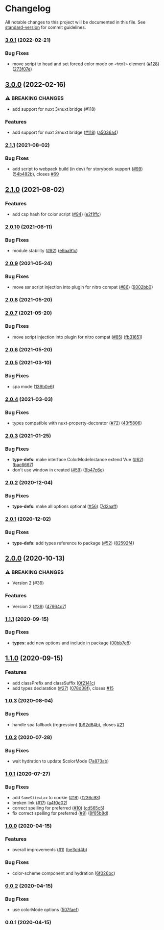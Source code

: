 # Changelog

All notable changes to this project will be documented in this file. See [standard-version](https://github.com/conventional-changelog/standard-version) for commit guidelines.

### [3.0.1](https://github.com/nuxt-community/color-mode-module/compare/v3.0.0...v3.0.1) (2022-02-21)


### Bug Fixes

* move script to head and set forced color mode on `<html>` element ([#128](https://github.com/nuxt-community/color-mode-module/issues/128)) ([273f07e](https://github.com/nuxt-community/color-mode-module/commit/273f07ebda0d87fc7574d09658e60a9863ce84a8))

## [3.0.0](https://github.com/nuxt-community/color-mode-module/compare/v2.1.1...v3.0.0) (2022-02-16)


### ⚠ BREAKING CHANGES

* add support for nuxt 3/nuxt bridge (#118)

### Features

* add support for nuxt 3/nuxt bridge ([#118](https://github.com/nuxt-community/color-mode-module/issues/118)) ([a5036a4](https://github.com/nuxt-community/color-mode-module/commit/a5036a4a816a3baa2bc2a953048469a7a78a851e))

### [2.1.1](https://github.com/nuxt-community/color-mode-module/compare/v2.1.0...v2.1.1) (2021-08-02)


### Bug Fixes

* add script to webpack build (in dev) for storybook support ([#99](https://github.com/nuxt-community/color-mode-module/issues/99)) ([54b482b](https://github.com/nuxt-community/color-mode-module/commit/54b482b5cd8a63c42575165a02d96a0e1c959cc4)), closes [#69](https://github.com/nuxt-community/color-mode-module/issues/69)

## [2.1.0](https://github.com/nuxt-community/color-mode-module/compare/v2.0.10...v2.1.0) (2021-08-02)


### Features

* add csp hash for color script ([#94](https://github.com/nuxt-community/color-mode-module/issues/94)) ([e2f1ffc](https://github.com/nuxt-community/color-mode-module/commit/e2f1ffc2a64dd22d7ed5b40fc6bc78562e47c9d0))

### [2.0.10](https://github.com/nuxt-community/color-mode-module/compare/v2.0.9...v2.0.10) (2021-06-11)


### Bug Fixes

* module stability ([#92](https://github.com/nuxt-community/color-mode-module/issues/92)) ([e9aa91c](https://github.com/nuxt-community/color-mode-module/commit/e9aa91c8caf56d6cae1dfe641034a1960bee6269))

### [2.0.9](https://github.com/nuxt-community/color-mode-module/compare/v2.0.8...v2.0.9) (2021-05-24)


### Bug Fixes

* move ssr script injection into plugin for nitro compat ([#86](https://github.com/nuxt-community/color-mode-module/issues/86)) ([9002bb0](https://github.com/nuxt-community/color-mode-module/commit/9002bb0d696bac7945077d6bcafe3993866ebb2f))

### [2.0.8](https://github.com/nuxt-community/color-mode-module/compare/v2.0.7...v2.0.8) (2021-05-20)

### [2.0.7](https://github.com/nuxt-community/color-mode-module/compare/v2.0.5...v2.0.7) (2021-05-20)


### Bug Fixes

* move script injection into plugin for nitro compat ([#85](https://github.com/nuxt-community/color-mode-module/issues/85)) ([fb31651](https://github.com/nuxt-community/color-mode-module/commit/fb31651d7103a972d2e922d623565d791b84078c))

### [2.0.6](https://github.com/nuxt-community/color-mode-module/compare/v2.0.5...v2.0.6) (2021-05-20)

### [2.0.5](https://github.com/nuxt-community/color-mode-module/compare/v2.0.4...v2.0.5) (2021-03-10)


### Bug Fixes

* spa mode ([139b0e6](https://github.com/nuxt-community/color-mode-module/commit/139b0e68fced030db9035839ffdfd2fa1d80c117))

### [2.0.4](https://github.com/nuxt-community/color-mode-module/compare/v2.0.3...v2.0.4) (2021-03-03)


### Bug Fixes

* types compatible with nuxt-property-decorator ([#72](https://github.com/nuxt-community/color-mode-module/issues/72)) ([43f5806](https://github.com/nuxt-community/color-mode-module/commit/43f5806b84f407d55f7de939348e25293ebbaa12))

### [2.0.3](https://github.com/nuxt-community/color-mode-module/compare/v2.0.2...v2.0.3) (2021-01-25)


### Bug Fixes

* **type-defs:** make interface ColorModeInstance extend Vue ([#62](https://github.com/nuxt-community/color-mode-module/issues/62)) ([bac6667](https://github.com/nuxt-community/color-mode-module/commit/bac6667553c1801cd6aaefcce0d829bab03d663a))
* don't use window in created ([#59](https://github.com/nuxt-community/color-mode-module/issues/59)) ([9b47c6e](https://github.com/nuxt-community/color-mode-module/commit/9b47c6ea630e35c8958a62f5b645fd3ef7216846))

### [2.0.2](https://github.com/nuxt-community/color-mode-module/compare/v2.0.1...v2.0.2) (2020-12-04)


### Bug Fixes

* **type-defs:** make all options optional ([#56](https://github.com/nuxt-community/color-mode-module/issues/56)) ([7d2aaff](https://github.com/nuxt-community/color-mode-module/commit/7d2aaff02d0e81327a88be67310ef49263055bad))

### [2.0.1](https://github.com/nuxt-community/color-mode-module/compare/v2.0.0...v2.0.1) (2020-12-02)


### Bug Fixes

* **type-defs:** add types reference to package ([#52](https://github.com/nuxt-community/color-mode-module/issues/52)) ([82592f4](https://github.com/nuxt-community/color-mode-module/commit/82592f4451f696bb8cf2c5d2282fc7b60ac7cbb5))

## [2.0.0](https://github.com/nuxt-community/color-mode-module/compare/v1.1.1...v2.0.0) (2020-10-13)


### ⚠ BREAKING CHANGES

* Version 2 (#39)

### Features

* Version 2 ([#39](https://github.com/nuxt-community/color-mode-module/issues/39)) ([47664d7](https://github.com/nuxt-community/color-mode-module/commit/47664d76dc76a44ff270a6cd8569f512e5b004f3))

### [1.1.1](https://github.com/nuxt-community/color-mode-module/compare/v1.1.0...v1.1.1) (2020-09-15)


### Bug Fixes

* **types:** add new options and include in package ([00bb7e8](https://github.com/nuxt-community/color-mode-module/commit/00bb7e85a114e5f50941b5445395b7b09d9a5a68))

## [1.1.0](https://github.com/nuxt-community/color-mode-module/compare/v1.0.3...v1.1.0) (2020-09-15)


### Features

* add classPrefix and classSuffix ([0f2141c](https://github.com/nuxt-community/color-mode-module/commit/0f2141c182cfef81321d8cd3bed39d173ec281b3))
* add types declaration ([#27](https://github.com/nuxt-community/color-mode-module/issues/27)) ([078d38f](https://github.com/nuxt-community/color-mode-module/commit/078d38f6347a297f388ef65aedfa503892bf73b0)), closes [#15](https://github.com/nuxt-community/color-mode-module/issues/15)

### [1.0.3](https://github.com/nuxt-community/color-mode-module/compare/v1.0.2...v1.0.3) (2020-08-04)


### Bug Fixes

* handle spa fallback (regression) ([b92d64b](https://github.com/nuxt-community/color-mode-module/commit/b92d64b29a15bb901abe406aa8dda5709b5caacc)), closes [#21](https://github.com/nuxt-community/color-mode-module/issues/21)

### [1.0.2](https://github.com/nuxt-community/color-mode-module/compare/v1.0.1...v1.0.2) (2020-07-28)


### Bug Fixes

* wait hydration to update $colorMode ([7a873ab](https://github.com/nuxt-community/color-mode-module/commit/7a873ab1f6f862b608923e904ae153b8f89864fc))

### [1.0.1](https://github.com/nuxt-community/color-mode-module/compare/v1.0.0...v1.0.1) (2020-07-27)


### Bug Fixes

* add `SameSite=Lax` to cookie ([#18](https://github.com/nuxt-community/color-mode-module/issues/18)) ([f236c93](https://github.com/nuxt-community/color-mode-module/commit/f236c93ae6092c8d273c9241901a47e01e058845))
* broken link ([#17](https://github.com/nuxt-community/color-mode-module/issues/17)) ([a4f0e02](https://github.com/nuxt-community/color-mode-module/commit/a4f0e021e31a1fedaef249f38cfd1e88a9e0ea19))
* correct spelling for preferred ([#10](https://github.com/nuxt-community/color-mode-module/issues/10)) ([cd565c5](https://github.com/nuxt-community/color-mode-module/commit/cd565c5f7425cde41b5255631ad088e2a1f4eff2))
* fix correct spelling for preferred ([#9](https://github.com/nuxt-community/color-mode-module/issues/9)) ([8f65b8d](https://github.com/nuxt-community/color-mode-module/commit/8f65b8d21955fc13c5c3428edb6b3f6fea2e3795))

### [1.0.0](https://github.com/nuxt-community/color-mode-module/compare/v0.0.2...v1.0.0) (2020-04-15)

### Features

* overall improvements ([#1](https://github.com/nuxt-community/color-mode-module/issues/1)) ([be3dd4b](https://github.com/nuxt-community/color-mode-module/commit/be3dd4b1885e025d05cac13f921ce338628eb305))


### Bug Fixes

* color-scheme component and hydration ([6f026bc](https://github.com/nuxt-community/color-mode-module/commit/6f026bc88eaeb75560b544d7bdafb36debd9f05d))

### [0.0.2](https://github.com/nuxt-community/color-mode-module/compare/v0.0.1...v0.0.2) (2020-04-15)


### Bug Fixes

* use colorMode options ([507faef](https://github.com/nuxt-community/color-mode-module/commit/507faef219789b674838f0d1de7882e9725664da))

### 0.0.1 (2020-04-15)
